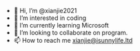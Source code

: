 - 👋 Hi, I’m @xianjie2021
- 👀 I’m interested in coding 
- 🌱 I’m currently learning Microsoft
- 💞️ I’m looking to collaborate on program.
- 📫 How to reach me xianjie@isunnylife.ltd

<!---
xianjie2021/xianjie2021 is a ✨ special ✨ repository because its `README.md` (this file) appears on your GitHub profile.
You can click the Preview link to take a look at your changes.
--->

